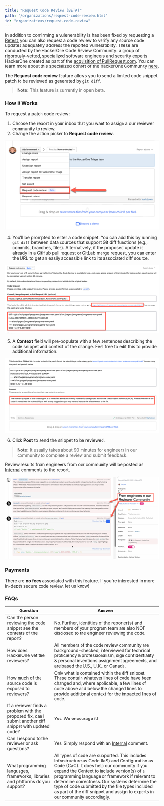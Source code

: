 ```yaml
---
title: "Request Code Review (BETA)"
path: "/organizations/request-code-review.html"
id: "organizations/request-code-review"
---
```


In addition to confirming a vulenerability is has been fixed by requesting a [Retest](retest.html), you can also request a code review to verify any source code updates adequately address the reported vulneratiblity. These are conducted by the HackerOne Code Review Community: a group of rigorously-vetted, specialized software engineers and security experts HackerOne created as part of the [acquisition of PullRequest.com](https://www.hackerone.com/press-release/hackerone-acquires-pullrequest-power-developer-first-security-testing-solutions). You can learn more about this specialized cohort of the HackerOne Community [here](https://www.pullrequest.com/reviewers/).

The **Request code review** feature allows you to send a limited code snippet patch to be reviewed as generated by `git diff`.

> **Note:** This feature is currently in open beta.

### How it Works  
To request a patch code review:
1. Choose the report in your inbox that you want to assign a our reviewer community to review.
2. Change the action picker to **Request code review**.

![selecting Request code review](./images/request-code-review-action-picker.png)

4. You'll be prompted to enter a code snippet. You can add this by running `git diff` between data sources that support Git diff functions (e.g., commits, branches, files). Alternatively, if the proposed update is already in a GitHub pull request or GitLab merge request, you can enter the URL to get an easily accessible link to its associated diff source.

![HackerOne code review request](./images/hackerone-code-review-request-review.png)

5. A **Context** field will pre-populate with a few sentences describing the code snippet and context of the change. Feel free to edit this to provide additional information.

![auto-populated code review context](./images/hackerone-code-review-context.png)

6. Click **Post** to send the snippet to be reviewed.

> **Note:** It usually takes about 90 minutes for engineers in our community to complete a review and submit feedback.

Review results from engineers from our community will be posted as [Internal](/report-components.html#timeline) comments to the report.

![code review feedback in HackerOne report](./images/feedback-from-hackerone-code-review.png)

### Payments
There are **no fees** associated with this feature. If you're interested in more in-depth secure code review, [let us know](https://www.hackerone.com/contact)!

### FAQs
Question | Answer
-------- | -------
Can the person reviewing the code snippet see the contents of the report? | No. Further, identities of the reporter(s) and members of your program team are also NOT disclosed to the engineer reviewing the code.
How does HackerOne vet the reviewers? | All members of the code review community are background-checked, interviewed for technical proficiency & professionalism, sign confidentiality & personal inventions assignment agreements, and are based the U.S., U.K., or Canada.
How much of the source code is exposed to reviewers? | Only what is contained within the diff snippet. These contain whatever lines of code have been changed and, where applicable, a few lines of code above and below the changed lines to provide additional context for the impacted lines of code.
If a reviewer finds a problem with the proposed fix, can I submit another diff snippet with updated code? | Yes. We encourage it!
Can I respond to the reviewer or ask questions? | Yes. Simply respond with an [Internal](/report-components.html#timeline) comment.
What programming languages, frameworks, libraries and platforms do you support? | All types of code are supported. This includes Infrastructure as Code (IaS) and Configuration as Code (CaC). It does help our community if you expand the Context to include version(s) of a programming language or framework if relevant to determine correctness. Our systems determine the type of code submitted by the file types included as part of the diff snippet and assign to experts in our community accordingly.
